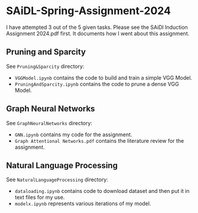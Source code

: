 # SAiDL-Spring-Assignment-2024

I have attempted 3 out of the 5 given tasks. Please see the SAiDl Induction Assignment 2024.pdf first. It documents how I went about this assignment.

## Pruning and Sparcity

See `Pruning&Sparcity` directory:
- `VGGModel.ipynb` contains the code to build and train a simple VGG Model.
- `PruningAndSparcity.ipynb` contains the code to prune a dense VGG Model.

## Graph Neural Networks

See `GraphNeuralNetworks` directory:
- `GNN.ipynb` contains my code for the assignment.
- `Graph Attentional Networks.pdf` contains the literature review for the assignment.

## Natural Language Processing

See `NaturalLanguageProcessing` directory:
- `dataloading.ipynb` contains code to download dataset and then put it in text files for my use.
- `modelx.ipynb` represents various iterations of my model.
